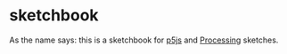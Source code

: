 # sketchbook

As the name says: this is a sketchbook for [p5js](http://p5js.org/) and [Processing](http://processing.org/) sketches.
